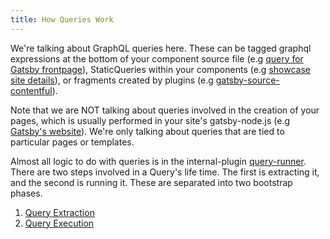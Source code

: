 ```yaml
---
title: How Queries Work
---
```


We're talking about GraphQL queries here. These can be tagged graphql expressions at the bottom of your component source file (e.g [query for Gatsby frontpage](https://github.com/gatsbyjs/gatsby/blob/master/www/src/pages/index.js#L225)), StaticQueries within your components (e.g [showcase site details](https://github.com/gatsbyjs/gatsby/blob/master/www/src/components/showcase-details.js#L103)), or fragments created by plugins (e.g [gatsby-source-contentful](https://github.com/gatsbyjs/gatsby/blob/master/packages/gatsby-source-contentful/src/fragments.js)).

Note that we are NOT talking about queries involved in the creation of your pages, which is usually performed in your site's gatsby-node.js (e.g [Gatsby's website](https://github.com/gatsbyjs/gatsby/blob/master/www/gatsby-node.js#L85)). We're only talking about queries that are tied to particular pages or templates.

Almost all logic to do with queries is in the internal-plugin [query-runner](https://github.com/gatsbyjs/gatsby/tree/master/packages/gatsby/src/internal-plugins/query-runner). There are two steps involved in a Query's life time. The first is extracting it, and the second is running it. These are separated into two bootstrap phases.

1. [Query Extraction](/docs/query-extraction/)
2. [Query Execution](/docs/query-execution/)

